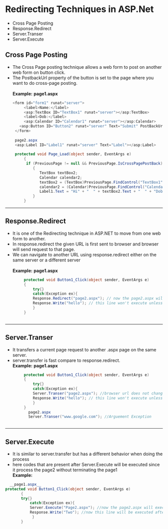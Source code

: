 # Redirecting Techniques in ASP.Net

- Cross Page Posting 
- Response.Redirect 
- Server.Transer
- Server.Execute 

## Cross Page Posting
* The Cross Page posting technique allows a web form to post on another web form on button click. 
* The PostbackUrl property of the button is set to the page where you want to do cross-page posting.<br /><br />
**Example:**
   __page1.aspx__ <br />
   ```C#
   <form id="form1" runat="server">
        <label>Name:</label>
        <asp:TextBox ID="TextBox1" runat="server"></asp:TextBox>
        <label>Dob:</label>
        <asp:Calendar ID="Calendar1" runat="server"></asp:Calendar>
      <asp:Button ID="Button2" runat="server" Text="Submit" PostBackUrl="~/page2.aspx" />
    </form>
    
    page2.aspx 
    <asp:Label ID="Label1" runat="server" Text="Label"></asp:Label>
    
    protected void Page_Load(object sender, EventArgs e)
        {
         if (PreviousPage != null && PreviousPage.IsCrossPagePostBack)
            {
               TextBox textBox2; 
               Calendar calendar2;
               textBox2 = (TextBox)PreviousPage.FindControl("TextBox1");
               calendar2 = (Calendar)PreviousPage.FindControl("Calendar1");
               Label1.Text = "Hi" + "  " + textBox2.Text + "  " + "Dob is" + calendar2.SelectedDate.ToString();
            }
        }
 
---
## Response.Redirect
* It is one of the Redirecting technique in ASP.NET to move from one web form to another.
* In response.redirect the given URL is first sent to browser and browser will send request to that page.
* We can navigate to another URL using response.redirect either on the same server or a different server<br /><br />
**Example:**
   __page1.aspx__ <br />
   ```C#
        protected void Button1_Click(object sender, EventArgs e)
        {
            try{}
            catch(Exception ex){
            Response.Redirect("page2.aspx"); // now the page2.aspx will execute
            Response.Write("hello"); // this line won't execute unless its bool value set to false
            }
        }
        
---
## Server.Transer
* It transfers a current page request to another .aspx page on the same server.
* server.transfer is fast compare to response.redirect.<br/>
       **Example:**
   __page1.aspx__ <br />
   ```C#
        protected void Button1_Click(object sender, EventArgs e)
        {
            try{}
            catch(Exception ex){
            Server.Transer("page2.aspx"); //browser url does not change.
            Response.Write("hello"); // this line won't execute unless its bool value set to false.
            }
        } 
          page2.aspx
          Server.Transer("www.google.com"); //Arguement Exception
        
---      
## Server.Execute
* It is similar to server.transfer but has a different behavior when doing the process
* here codes that are present after Server.Execute will  be executed since it process the page2 without terminating the page1<br />
**Example:**
 ```C#
   __page1.aspx__ 
 protected void Button1_Click(object sender, EventArgs e)
        {
        try{}
            catch(Exception ex){
            Server.Execute("Page2.aspx"); //now the page2.aspx will execute
            Response.Write("Two"); //now this line will be executed after the completion of Server.Execute
             }
        }
